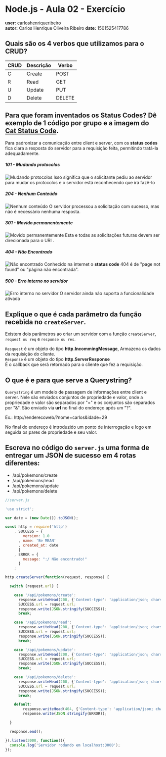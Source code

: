 # Node.js - Aula 02 - Exercício
**user:** [carloshenriqueribeiro](https://github.com/carloshenriqueribeiro)  
**autor:** Carlos Henrique Oliveira Ribeiro
**date:** 1501525417786  

## Quais são os 4 verbos que utilizamos para o CRUD?

CRUD | Descrição | Verbo |
-----|-----------|-------|
C|Create|POST
R|Read|GET
U|Update|PUT
D|Delete|DELETE 


## Para que foram inventados os Status Codes? Dê exemplo de 1 código por grupo e a imagem do [Cat Status Code](https://http.cat/).

Para padronizar a comunicação entre client e server, com os **status codes** fica clara a resposta do servidor para a requisição feita, permitindo tratá-la adequadamente.

##### 101 - Mudando protocolos
![Mudando protocolos](https://http.cat/101)
Isso significa que o solicitante pediu ao servidor para mudar os protocolos e o servidor está reconhecendo que irá fazê-lo

##### 204 - Nenhum Conteúdo
![Nenhum conteúdo](https://http.cat/204)
O servidor processou a solicitação com sucesso, mas não é necessário nenhuma resposta.

##### 301 - Movido permanentemente
![Movido permanentemente](https://http.cat/301)
Esta e todas as solicitações futuras devem ser direcionada para o URI .

##### 404 - Não Encontrado
![Não encontrado](https://http.cat/404)
Conhecido na internet o **status code** 404 é de "page not found" ou "página não encontrada".

##### 500 - Erro interno no servidor
![Erro interno no servidor](https://http.cat/500)
O servidor ainda não suporta a funcionalidade ativada

## Explique o que é cada parâmetro da função recebida no `createServer`.

Existem dois parâmetros ao criar um servidor com a função `createServer`, `request ou req` e `response ou res`.

`Resquest` é um objeto do tipo **http.IncommingMessage**,
Armazena os dados da requisição do cliente.  
`Response` é um objeto do tipo **http.ServerResponse**  
É o callback que será retornado para o cliente que fez a requisição.


## O que é e para que serve a Querystring?

`Querystring` é um modelo de passagem de informações entre client e server. Nele são enviados conjuntos de propriedade e valor, onde a propriedade e valor são separados por "=" e os conjuntos são separados por "&".
São enviado via **url** no final do endereço após um "?".

Ex.: http://enderecoweb/?nome=carlos&idade=29

No final do endereço é introduzido um ponto de interrogação e logo em seguida os pares de propriedade e seu valor.


## Escreva no código do `server.js` uma forma de entregar um JSON de sucesso em 4 rotas diferentes:
- /api/pokemons/create
- /api/pokemons/read
- /api/pokemons/update
- /api/pokemons/delete

```js
//server.js

'use strict';

var date = (new Date()).toJSON();

const http = require('http')
    , SUCCESS = {
        version: 1.0
      , name: 'Be MEAN'
      , created_at: date
      }
    , ERROR = {
        message: ":/ Não encontrado!"
      }
    ;

http.createServer(function(request, response) {

  switch (request.url) {

    case '/api/pokemons/create':
      response.writeHead(200, {'Content-type': 'application/json; charset=utf-8'});
      SUCCESS.url = request.url;
      response.write(JSON.stringify(SUCCESS));
      break;

    case '/api/pokemons/read':
      response.writeHead(200, {'Content-type': 'application/json; charset=utf-8'});
      SUCCESS.url = request.url;
      response.write(JSON.stringify(SUCCESS));
      break;

    case '/api/pokemons/update':
      response.writeHead(200, {'Content-type': 'application/json; charset=utf-8'});
      SUCCESS.url = request.url;
      response.write(JSON.stringify(SUCCESS));
      break;

    case '/api/pokemons/delete':
      response.writeHead(200, {'Content-type': 'application/json; charset=utf-8'});
      SUCCESS.url = request.url;
      response.write(JSON.stringify(SUCCESS));
      break;

    default:
        response.writeHead(404, {'Content-type': 'application/json; charset=utf-8'});
        response.write(JSON.stringify(ERROR));

  }

  response.end();

}).listen(3000, function(){
  console.log('Servidor rodando em localhost:3000');
});
```
